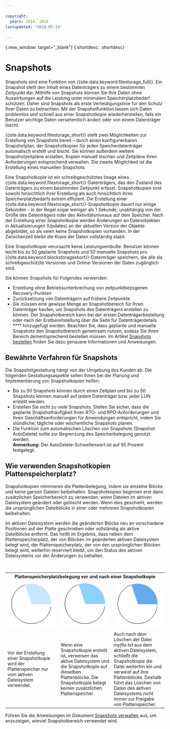 ```yaml
---

copyright:
  years: 2014, 2018
lastupdated: "2018-05-14"

---
```

{:new_window: target="_blank"}
{:shortdesc: .shortdesc}

# Snapshots

Snapshots sind eine Funktion von {{site.data.keyword.filestorage_full}}. Ein Snapshot stellt den Inhalt eines Datenträgers zu einem bestimmten Zeitpunkt dar. Mithilfe von Snapshots können Sie Ihre Daten ohne Auswirkungen auf die Leistung unter minimalem Speicherplatzbedarf schützen. Daher sind Snapshots als erste Verteidigungslinie für den Schutz Ihrer Daten zu betrachten. Mit der Snapshotfunktion lassen sich Daten problemlos und schnell aus einer Snapshotkopie wiederherstellen, falls ein Benutzer wichtige Daten versehentlich ändert oder von einem Datenträger löscht.

{{site.data.keyword.filestorage_short}} stellt zwei Möglichkeiten zur Erstellung von Snapshots bereit – durch einen konfigurierbaren Snapshotplan, der Snapshotkopien für jeden Speicherdatenträger automatisch erstellt und löscht. Sie können außerdem weitere Snapshotzeitpläne erstellen, Kopien manuell löschen und Zeitpläne Ihren Anforderungen entsprechend verwalten. Die zweite Möglichkeit ist die Erstellung eines manuellen Snapshots.

Eine Snapshotkopie ist ein schreibgeschütztes Image eines {{site.data.keyword.filestorage_short}}-Datenträgers, das den Zustand des Datenträgers zu einem bestimmten Zeitpunkt erfasst. Snapshotkopien sind sowohl hinsichtlich ihrer Erstellung als auch hinsichtlich ihres Speicherplatzbedarfs extrem effizient. Die Erstellung einer {{site.data.keyword.filestorage_short}}-Snapshotkopie dauert nur einige Sekunden - in der Regel sogar weniger als 1 Sekunde, unabhängig von der Größe des Datenträgers oder des Aktivitätsniveaus auf dem Speicher. Nach der Erstellung einer Snapshotkopie werden Änderungen an Datenobjekten in Aktualisierungen (Updates) an der aktuellen Version der Objekte abgebildet, so als seien keine Snapshotkopien vorhanden. In der Zwischenzeit bleibt die Kopie der Daten vollständig stabil. 

Eine Snapshotkopie verursacht keine Leistungseinbuße. Benutzer können leicht bis zu 50 geplante Snapshots und 50 manuelle Snapshots pro {{site.data.keyword.blockstorageshort}}-Datenträger speichern, die alle als schreibgeschützte Versionen und Online-Versionen der Daten zugänglich sind.

Sie können Snapshots für Folgendes verwenden:

- Erstellung ohne Betriebsunterbrechung von zeitpunktbezogenen Recovery-Punkten
- Zurücksetzung von Datenträgern auf frühere Zeitpunkte
- Sie müssen eine gewisse Menge an Snapshotbereich für Ihren Datenträger kaufen, um Snapshots des Datenträgers erstellen zu können. Der Snapshotbereich kann bei der ersten Datenträgerbestellung oder nach der Erstbereitstellung über die Seite für Datenträgerdetails **** hinzugefügt werden. Beachten Sie, dass geplante und manuelle Snapshots den Snapshotbereich gemeinsam nutzen, sodass Sie Ihren Bereich dementsprechend bestellen müssen. Im Artikel [Snapshots bestellen](ordering-snapshots.html) finden Sie dazu genauere Informationen und Anweisungen.

## Bewährte Verfahren für Snapshots
Die Snapshotgestaltung hängt von der Umgebung des Kunden ab. Die folgenden Gestaltungsaspekte sollen Ihnen bei der Planung und Implementierung von Snapshotkopien helfen: 
- Bis zu 50 Snapshots können durch einen Zeitplan und bis zu 50 Snapshots können manuell auf jedem Datenträger bzw. jeder LUN erstellt werden. 
- Erstellen Sie nicht zu viele Snapshots. Stellen Sie sicher, dass die geplante Snapshothäufigkeit Ihren RTO- und RPO-Anforderungen und Ihren Geschäftsanforderungen für Anwendungen entspricht, indem Sie stündliche, tägliche oder wöchentliche Snapshots planen. 
- Die Funktion zum automatischen Löschen von Snapshots (Snapshot AutoDelete) sollte zur Begrenzung des Speicherbelegung genutzt werden. <br/>
    **Anmerkung**: Der AutoDelete-Schwellenwert ist auf 95 Prozent festgelegt.
    
## Wie verwenden Snapshotkopien Plattenspeicherplatz?

Snapshotkopien minimieren die Plattenbelegung, indem sie einzelne Blöcke und keine ganzen Dateien beibehalten. Snapshotkopien beginnen erst dann zusätzlichen Speicherbereich zu verwenden, wenn Dateien im aktiven Dateisystem geändert oder gelöscht werden. Wenn dies geschieht, werden die ursprünglichen Dateiblöcke in einer oder mehreren Snapshotkopien beibehalten.

Im aktiven Dateisystem werden die geänderten Blöcke neu an verschiedene Positionen auf der Platte geschrieben oder vollständig als aktive Dateiblöcke entfernt. Das heißt im Ergebnis, dass neben dem Plattenspeicherplatz, der von Blöcken im geänderten aktiven Dateisystem belegt wird, der Plattenspeicherplatz, der von den ursprünglichen Blöcken belegt wird, weiterhin reserviert bleibt, um den Status des aktiven Dateisystems vor der Änderungen zu behalten.

<table>
    <colgroup>
      <col style="width: 33.3%;"/>
      <col style="width: 33.3%;"/>
      <col style="width: 33.3%;"/>
    </colgroup>
    <tbody>
      <tr>
        <th colspan="3" style="border: 0.0px;text-align: center;">Plattenspeicherplatzbelegung vor und nach einer Snapshotkopie</th>
     </tr><tr>
        <td style="border: 0.0px;text-align: center;"><img src="/images/bfcircle1.png" alt="Vor der Snapshotkopie"></td>
        <td style="border: 0.0px;text-align: center;"><img src="/images/bfcircle3.png" alt="Nach der Snapshotkopie"></td>
        <td style="border: 0.0px;text-align: center;"><img src="/images/bfcircle2.png" alt="Änderungen nach der Snapshotkopie"></td>
     </tr><tr>
        <td style="border: 0.0px;">Vor der Erstellung einer Snapshotkopie wird der Plattenspeicher nur vom aktiven Dateisystem verwendet.</td>
        <td style="border: 0.0px;">Wenn eine Snapshotkopie erstellt ist, verweisen das aktive Dateisystem und die Snapshotkopie auf dieselben Plattenblöcke. Die Snapshotkopie belegt keinen zusätzlichen Plattenspeicher.</td>
        <td style="border: 0.0px;">Auch nach dem Löschen der Datei <i>myfile.txt</i> aus dem aktiven Dateisystem, schließt die Snapshotkopie die Datei weiterhin ein und verweist auf ihre Plattenblöcke. Deshalb führt das Löschen von Daten des aktiven Dateisystems nicht immer zur Freigabe von Plattenspeicher.</td>
      </tr>
    </tbody>
</table>

Führen Sie die Anweisungen im Dokument [Snapshots verwalten](working-with-snapshots.html) aus, um anzuzeigen, wieviel Snapshotbereich verwendet wird.
